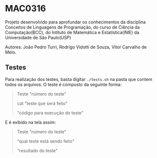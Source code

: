 # MAC0316

Projeto desenvolvido para aprofundar os conhecimentos da disciplina Conceitos de Linguagens de Programação, do curso de Ciência da Computação(BCC), do Intituto de Matemática e Estatística(IME) da Universidade de São Paulo(USP)

Autores: João Pedro Turri, Rodrigo Vidotti de Souza, Vitor Carvalho de Melo.

## Testes

Para realização dos testes, basta digitar `./tests.sh` na pasta que contem todos os arquivos. O teste é composto da seguinte forma:

>Teste "número do teste"
>
>cat "teste que será feito"
>
>"código para execução do teste"

E é exibido na tela assim:

>Teste "número do teste"
>
>"qual teste está sendo feito"
>
>"resultado do teste"
